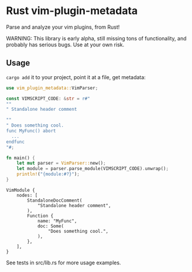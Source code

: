# Rust vim-plugin-metadata

Parse and analyze your vim plugins, from Rust!

WARNING: This library is early alpha, still missing tons of functionality, and probably has serious
bugs. Use at your own risk.

## Usage

`cargo add` it to your project, point it at a file, get metadata:

```rust
use vim_plugin_metadata::VimParser;

const VIMSCRIPT_CODE: &str = r#"
""
" Standalone header comment

""
" Does something cool.
func MyFunc() abort
  ...
endfunc
"#;

fn main() {
    let mut parser = VimParser::new();
    let module = parser.parse_module(VIMSCRIPT_CODE).unwrap();
    println!("{module:#?}");
}
```
```
VimModule {
    nodes: [
        StandaloneDocComment(
            "Standalone header comment",
        ),
        Function {
            name: "MyFunc",
            doc: Some(
                "Does something cool.",
            ),
        },
    ],
}
```

See tests in src/lib.rs for more usage examples.
